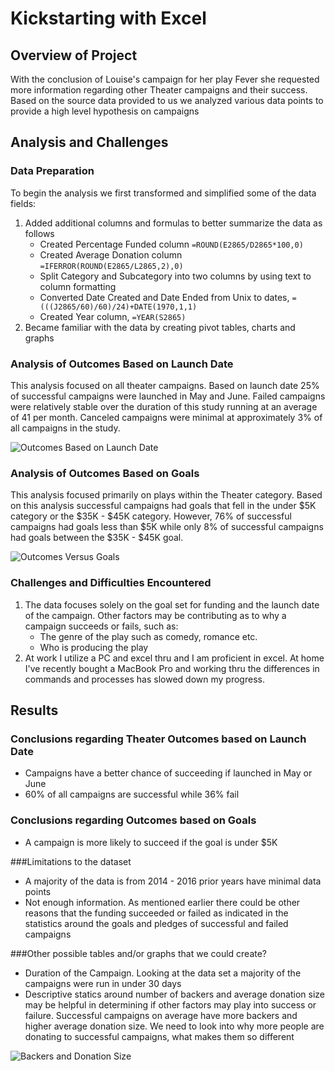 # Kickstarting with Excel

## Overview of Project
With the conclusion of Louise's campaign for her play Fever she requested more information regarding other Theater campaigns and their success.  Based on the source data provided to us we analyzed various data points to provide a high level hypothesis on campaigns

## Analysis and Challenges

### Data Preparation
To begin the analysis we first transformed and simplified some of the data fields:
1. Added additional columns and formulas to better summarize the data as follows
   * Created Percentage Funded column `=ROUND(E2865/D2865*100,0)`
   * Created Average Donation column `=IFERROR(ROUND(E2865/L2865,2),0)`
   * Split Category and Subcategory into two columns by using text to column formatting
   * Converted Date Created and Date Ended from Unix to dates, `=(((J2865/60)/60)/24)+DATE(1970,1,1)`
   * Created Year column, `=YEAR(S2865)`
2. Became familiar with the data by creating pivot tables, charts and graphs

### Analysis of Outcomes Based on Launch Date
This analysis focused on all theater campaigns.  Based on launch date 25% of successful campaigns were launched in May and June.  Failed campaigns were relatively stable over the duration of this study running at an average of 41 per month.  Canceled campaigns were minimal at approximately 3% of all campaigns in the study.

![Outcomes Based on Launch Date](Theater_Outcomes_vs_Launch.png)

### Analysis of Outcomes Based on Goals
This analysis focused primarily on plays within the Theater category.  Based on this analysis successful campaigns had goals that fell in the under $5K category or the $35K - $45K category.  However, 76% of successful campaigns had goals less than $5K while only 8% of successful campaigns had goals between the $35K - $45K goal. 

![Outcomes Versus Goals](Outcomes_vs_Goals.png)

### Challenges and Difficulties Encountered
1. The data focuses solely on the goal set for funding and the launch date of the campaign.  Other factors may be contributing as to why a campaign succeeds or fails, such as:
   * The genre of the play such as comedy, romance etc.
   * Who is producing the play
2. At work I utilize a PC and excel thru and I am proficient in excel.  At home I've recently bought a MacBook Pro and working thru the differences in commands and processes has slowed down my progress.  

## Results

### Conclusions regarding Theater Outcomes based on Launch Date
- Campaigns have a better chance of succeeding if launched in May or June
- 60% of all campaigns are successful while 36% fail

### Conclusions regarding Outcomes based on Goals
- A campaign is more likely to succeed if the goal is under $5K

###Limitations to the dataset
- A majority of the data is from 2014 - 2016 prior years have minimal data points
- Not enough information.  As mentioned earlier there could be other reasons that the funding succeeded or failed as indicated in the statistics around the goals and pledges of successful and failed campaigns

###Other possible tables and/or graphs that we could create?
  * Duration of the Campaign.  Looking at the data set a majority of the campaigns were run in under 30 days
  * Descriptive statics around number of backers and average donation size may be helpful in determining if other factors may play into success or failure.  Successful campaigns on average have more backers and higher average donation size.  We need to look into why more people are donating to successful campaigns, what makes them so different

![Backers and Donation Size](Backers_and_Donation_Size.png)

